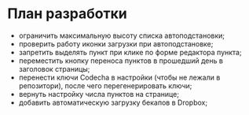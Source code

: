 # План разработки

* ограничить максимальную высоту списка автоподстановки;
* проверить работу иконки загрузки при автоподстановке;
* запретить выделять пункт при клике по форме редактора пункта;
* переместить кнопку переноса пунктов в прошедший день в заголовок страницы;
* перенести ключи Codecha в настройки (чтобы не лежали в репозитори), после чего
перегенерировать ключи;
* вернуть настройку числа пунктов на странице;
* добавить автоматическую загрузку бекапов в Dropbox;
